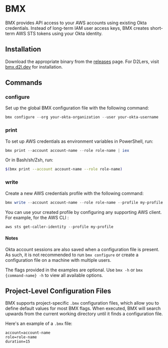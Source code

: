 # BMX

BMX provides API access to your AWS accounts using existing Okta credentials. Instead of long-term IAM user access keys, BMX creates short-term AWS STS tokens using your Okta identity.

## Installation

Download the appropriate binary from the [releases](https://github.com/Brightspace/bmx/releases) page. For D2Lers, visit [bmx.d2l.dev](https://bmx.d2l.dev) for installation.

## Commands

### configure

Set up the global BMX configuration file with the following command:
```PowerShell
bmx configure --org your-okta-organization --user your-okta-username
```
### print

To set up AWS credentials as environment variables in PowerShell, run:
```PowerShell
bmx print --account account-name --role role-name | iex
```
Or in Bash/sh/Zsh, run:
```Bash
$(bmx print --account account-name --role role-name)
```

### write

Create a new AWS credentials profile with the following command:
```Powershell
bmx write --account account-name --role role-name --profile my-profile
```
You can use your created profile by configuring any supporting AWS client. For example, for the AWS CLI :
```Powershell
aws sts get-caller-identity --profile my-profile
```

#### Notes

Okta account sessions are also saved when a configuration file is present. As such, it is not recommended to run `bmx configure` or create a configuration file on a machine with multiple users.

The flags provided in the examples are optional. Use `bmx -h` or `bmx {command-name} -h` to view all available options.

## Project-Level Configuration Files

BMX supports project-specific `.bmx` configuration files, which allow you to define default values for most BMX flags. When executed, BMX will search upwards from the current working directory until it finds a configuration file.

Here's an example of a `.bmx` file:
```
account=account-name
role=role-name
duration=15
```
